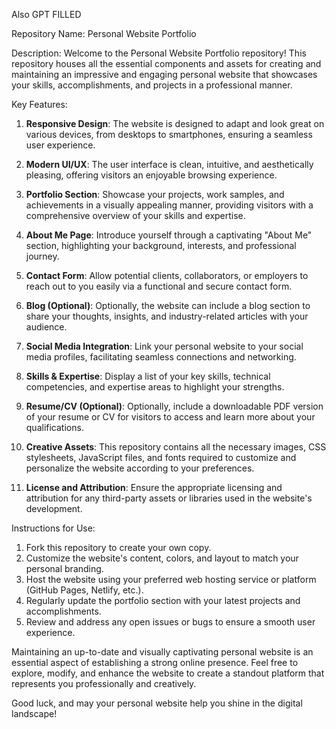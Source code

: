 Also GPT FILLED

Repository Name: Personal Website Portfolio

Description:
Welcome to the Personal Website Portfolio repository! This repository houses all the essential components and assets for creating and maintaining an impressive and engaging personal website that showcases your skills, accomplishments, and projects in a professional manner.

Key Features:
1. **Responsive Design**: The website is designed to adapt and look great on various devices, from desktops to smartphones, ensuring a seamless user experience.

2. **Modern UI/UX**: The user interface is clean, intuitive, and aesthetically pleasing, offering visitors an enjoyable browsing experience.

3. **Portfolio Section**: Showcase your projects, work samples, and achievements in a visually appealing manner, providing visitors with a comprehensive overview of your skills and expertise.

4. **About Me Page**: Introduce yourself through a captivating "About Me" section, highlighting your background, interests, and professional journey.

5. **Contact Form**: Allow potential clients, collaborators, or employers to reach out to you easily via a functional and secure contact form.

6. **Blog (Optional)**: Optionally, the website can include a blog section to share your thoughts, insights, and industry-related articles with your audience.

7. **Social Media Integration**: Link your personal website to your social media profiles, facilitating seamless connections and networking.

8. **Skills & Expertise**: Display a list of your key skills, technical competencies, and expertise areas to highlight your strengths.

9. **Resume/CV (Optional)**: Optionally, include a downloadable PDF version of your resume or CV for visitors to access and learn more about your qualifications.

10. **Creative Assets**: This repository contains all the necessary images, CSS stylesheets, JavaScript files, and fonts required to customize and personalize the website according to your preferences.

11. **License and Attribution**: Ensure the appropriate licensing and attribution for any third-party assets or libraries used in the website's development.

Instructions for Use:
1. Fork this repository to create your own copy.
2. Customize the website's content, colors, and layout to match your personal branding.
3. Host the website using your preferred web hosting service or platform (GitHub Pages, Netlify, etc.).
4. Regularly update the portfolio section with your latest projects and accomplishments.
5. Review and address any open issues or bugs to ensure a smooth user experience.

Maintaining an up-to-date and visually captivating personal website is an essential aspect of establishing a strong online presence. Feel free to explore, modify, and enhance the website to create a standout platform that represents you professionally and creatively.

Good luck, and may your personal website help you shine in the digital landscape!